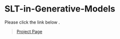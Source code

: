 # SLT-in-Generative-Models

Please click the link below .

> [Project Page](https://sangyeopyeo.github.io/SLT-in-Generative-Models/)